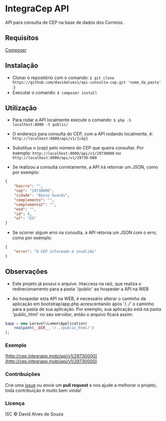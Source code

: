 # IntegraCep API

API para consulta de CEP na base de dados dos Correios.

## Requisitos

[Composer](https://getcomposer.org/doc/00-intro.md)

## Instalação

- Clonar o repositório com o comando: `$ git clone https://github.com/davidalves1/api-consulta-cep.git 'nome_da_pasta'` :)
- Executar o comando: `$ composer install`

## Utilização

- Para rodar a API localmente execute o comando: `$ php -S localhost:8000 -t public/`

- O endereço para consulta do CEP, com a API rodando localmente, é: `http://localhost:8000/api/v1/{cep}`

- Substitua o {cep} pelo número do CEP que queira consultar. Por exemplo: `http://localhost:8000/api/v1/29730000` ou `http://localhost:8000/api/v1/29730-000`

- Se realizou a consulta corretamente, a API irá retornar um JSON, como por exemplo:

```json
{
    "bairro": "",
    "cep": "29730000",
    "cidade": "Baixo Guandu",
    "complemento": "",
    "complemento2": "",
    "end": "",
    "id": 0,
    "uf": "ES"
}
```

- Se ocorrer algum erro na consulta, a API retorna um JSON com o erro, como por exemplo:

```json
{
    "error": "O CEP informado é inválido"
}
```

## Observações

- Este projeto já possui o arquivo .htaccess na raiz, que realiza o redirecionamento para a pasta '/public' ao hospedar a API na WEB

- Ao hospedar esta API na WEB, é necessário alterar o caminho da aplicação em bootstrap/app.php acrescentando após '/../' o caminho para a pasta de sua aplicação. Por exemplo, sua aplicação está na pasta 'public_html' no seu servidor, então o arquivo ficará assim:

```php
$app = new Laravel\Lumen\Application(
    realpath(__DIR__.'/../public_html/')
);
```

### Exemplo

[http://cep.integrapp.mobi/api/v1/29730000](http://cep.integrapp.mobi/api/v1/29730000)

### Contribuições

Crie uma [issue](https://github.com/davidalves1/clima-app/issues/new) ou envie um **pull request** e nos ajude a melhorar o projeto, toda contribuição é muito bem vinda!

### Licença

ISC © David Alves de Souza
